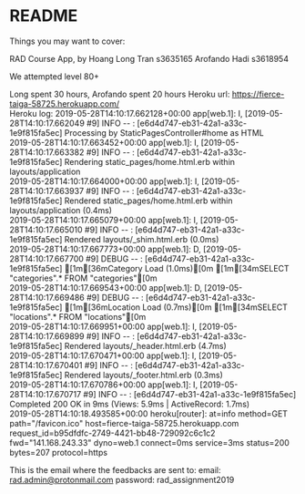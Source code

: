 # README


Things you may want to cover:

RAD Course App, by
Hoang Long Tran s3635165
Arofando Hadi s3618954

We attempted level 80+

Long spent 30 hours,
Arofando spent 20 hours
Heroku url:
https://fierce-taiga-58725.herokuapp.com/ <br />
Heroku log:
2019-05-28T14:10:17.662128+00:00 app[web.1]: I, [2019-05-28T14:10:17.662049 #9]  INFO -- : [e6d4d747-eb31-42a1-a33c-1e9f815fa5ec] Processing by StaticPagesController#home as HTML<br />
2019-05-28T14:10:17.663452+00:00 app[web.1]: I, [2019-05-28T14:10:17.663382 #9]  INFO -- : [e6d4d747-eb31-42a1-a33c-1e9f815fa5ec]   Rendering static_pages/home.html.erb within layouts/application<br />
2019-05-28T14:10:17.664000+00:00 app[web.1]: I, [2019-05-28T14:10:17.663937 #9]  INFO -- : [e6d4d747-eb31-42a1-a33c-1e9f815fa5ec]   Rendered static_pages/home.html.erb within layouts/application (0.4ms)<br />
2019-05-28T14:10:17.665079+00:00 app[web.1]: I, [2019-05-28T14:10:17.665010 #9]  INFO -- : [e6d4d747-eb31-42a1-a33c-1e9f815fa5ec]   Rendered layouts/_shim.html.erb (0.0ms)<br />
2019-05-28T14:10:17.667773+00:00 app[web.1]: D, [2019-05-28T14:10:17.667700 #9] DEBUG -- : [e6d4d747-eb31-42a1-a33c-1e9f815fa5ec]   [1m[36mCategory Load (1.0ms)[0m  [1m[34mSELECT "categories".* FROM "categories"[0m<br />
2019-05-28T14:10:17.669543+00:00 app[web.1]: D, [2019-05-28T14:10:17.669486 #9] DEBUG -- : [e6d4d747-eb31-42a1-a33c-1e9f815fa5ec]   [1m[36mLocation Load (0.7ms)[0m  [1m[34mSELECT "locations".* FROM "locations"[0m<br />
2019-05-28T14:10:17.669951+00:00 app[web.1]: I, [2019-05-28T14:10:17.669899 #9]  INFO -- : [e6d4d747-eb31-42a1-a33c-1e9f815fa5ec]   Rendered layouts/_header.html.erb (4.7ms)<br />
2019-05-28T14:10:17.670471+00:00 app[web.1]: I, [2019-05-28T14:10:17.670401 #9]  INFO -- : [e6d4d747-eb31-42a1-a33c-1e9f815fa5ec]   Rendered layouts/_footer.html.erb (0.3ms)<br />
2019-05-28T14:10:17.670786+00:00 app[web.1]: I, [2019-05-28T14:10:17.670717 #9]  INFO -- : [e6d4d747-eb31-42a1-a33c-1e9f815fa5ec] Completed 200 OK in 9ms (Views: 5.9ms | ActiveRecord: 1.7ms)<br />
2019-05-28T14:10:18.493585+00:00 heroku[router]: at=info method=GET path="/favicon.ico" host=fierce-taiga-58725.herokuapp.com request_id=b95dfdfc-2749-4421-bb48-729092c6c1c2 fwd="141.168.243.33" dyno=web.1 connect=0ms service=3ms status=200 bytes=207 protocol=https<br />

This is the email where the feedbacks are sent to:
email:    rad.admin@protonmail.com
password: rad_assignment2019


